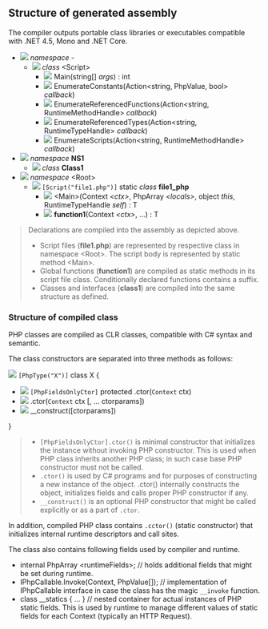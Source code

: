 ## Structure of generated assembly

The compiler outputs portable class libraries or executables compatible with .NET 4.5, Mono and .NET Core.

* ![](/img/icon_ns.png) *namespace* -
  * ![](/img/icon_class.png) *class* &lt;Script&gt;
    * ![](/img/icon_method.png) Main(string[] *args*) : int
    * ![](/img/icon_method.png) EnumerateConstants(Action&lt;string, PhpValue, bool&gt; *callback*)
    * ![](/img/icon_method.png) EnumerateReferencedFunctions(Action&lt;string, RuntimeMethodHandle&gt; *callback*)
    * ![](/img/icon_method.png) EnumerateReferencedTypes(Action&lt;string, RuntimeTypeHandle&gt; *callback*)
    * ![](/img/icon_method.png) EnumerateScripts(Action&lt;string, RuntimeMethodHandle&gt; *callback*)
* ![](/img/icon_ns.png) *namespace* **NS1**
  * ![](/img/icon_class.png) *class* **Class1**
* ![](/img/icon_ns.png) *namespace* &lt;Root&gt;
  * ![](/img/icon_class.png) `[Script("file1.php")]` static *class* **file1_php**
    * ![](/img/icon_method.png) &lt;Main&gt;(Context *&lt;ctx&gt;*, PhpArray *&lt;locals&gt;*, object *this*, RuntimeTypeHandle *self*) : T
    * ![](/img/icon_method.png) **function1**(Context *&lt;ctx&gt;*, ...) : T

> Declarations are compiled into the assembly as depicted above.
> - Script files (**file1.php**) are represented by respective class in namespace &lt;Root&gt;. The script body is represented by static method &lt;Main&gt;.
> - Global functions (**function1**) are compiled as static methods in its script file class. Conditionally declared functions contains a suffix.
> - Classes and interfaces (**class1**) are compiled into the same structure as defined.

### Structure of compiled class

PHP classes are compiled as CLR classes, compatible with C# syntax and semantic.

The class constructors are separated into three methods as follows:

![](/img/icon_class.png) `[PhpType("X")]` class X {
* ![](/img/icon_method.png) `[PhpFieldsOnlyCtor]` protected .ctor(`Context` ctx)
* ![](/img/icon_method.png) .ctor(`Context` ctx [, ... ctorparams])
* ![](/img/icon_method.png) __construct([ctorparams])

}

> - `[PhpFieldsOnlyCtor].ctor()` is minimal constructor that initializes the instance without invoking PHP constructor. This is used when PHP class inherits another PHP class; in such case base PHP constructor must not be called.
> - `.ctor()` is used by C# programs and for purposes of constructing a new instance of the object. .ctor() internally constructs the object, initializes fields and calls proper PHP constructor if any.
> - `__construct()` is an optional PHP constructor that might be called explicitly or as a part of `.ctor`.

In addition, compiled PHP class contains `.cctor()` (static constructor) that initializes internal runtime descriptors and call sites.

The class also contains following fields used by compiler and runtime.
* internal PhpArray &lt;runtimeFields>; // holds additional fields that might be set during runtime.
* IPhpCallable.Invoke(Context, PhpValue[]); // implementation of IPhpCallable interface in case the class has the magic `__invoke` function.
* class __statics { ... } // nested container for actual instances of PHP static fields. This is used by runtime to manage different values of static fields for each Context (typically an HTTP Request).
